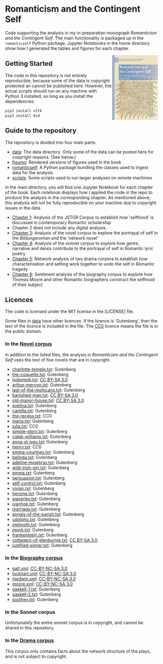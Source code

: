 # Romanticism and the Contingent Self

Code supporting the analysis in my in-preparation monograph *Romanticism and the Contingent Self*. The main functionality is packaged up in the `romanticself` Python package. Jupyter Notebooks in the home directory show how I generated the tables and figures for each chapter.

<img src="romanticism-and-the-contingent-self-cover.jpg" align="right" width="30%"/>

## Getting Started

The code in this repository is not entirely reproducible, because some of the data is copyright protected an cannot be published here. However, the actual scripts should run on any machine with Python 3 installed, so long as you install the dependencies:

```{python}
pip3 install nltk
pip3 install bs4
```

## Guide to the repository

The repository is divided into four main parts:

* [data](data): The data directory. Only some of the data can be posted here for copyright reasons. (See below.)
* [figures](figures): Rendered versions of figures used in the book
* [romanticself](romanticself): A Python package bundling the classes used to ingest data for the analysis
* [scripts](scripts): Some  scripts used to run larger analyses on remote machines

In the main directory, you will find one Jupyter Notebook for each chapter of the book. Each notebook displays how I applied the code in the repo to produce the analysis in the corresponding chapter. As mentioned above, this analysis will not be fully reproducible on your machine due to copyright issues in the data.

* [Chapter 1](Chapter%201%20-%20Must%20I%20Exist.ipynb): Analysis of the JSTOR Corpus to establish how 'selfhood' is discussed in contemporary Romantic scholarship
* Chapter 2 does not include any digital analysis.
* [Chapter 3](Chapter%203%20-%20Fiction.ipynb): Analysis of the novel corpus to explore the portrayal of self in the *Bildungsroman* and the 'network novel'
* [Chapter 4](Chapter%204%20-%20Lyric.ipynb): Analysis of the sonnet corpus to explore how genre, narrative and deixis contribute to the portrayal of self in Romantic lyric poetry
* [Chapter 5](Chapter%205%20-%20Drama.ipynb): Network analysis of two drama corpora to establish how characterisation and setting work together to undo the self in Romantic tragedy
* [Chapter 6](Chapter%206%20-%20Prose.ipynb): Sentiment analysis of the biography corpus to explore how Thomas Moore and other Romantic biographers construct the selfhood of their subject

## Licences

The code is licensed under the MIT license in the [LICENSE] file.

Some files in [data](data) have other licences. If the licence is 'Gutenberg', then the text of the licence is included in the file. The [CC0](https://creativecommons.org/choose/zero/) licence means the file is in the public domain.

### In the [Novel corpus](data/novel-corpus/)

In addition to the listed files, the analysis in *Romanticism and the Contingent Self* uses the text of five novels that are in copyright.

* [charlotte-temple.txt](data/novel-corpus/charlotte-temple.txt): Gutenberg
* [the-coquette.txt](data/novel-corpus/the-coquette.txt): Gutenberg
* [hobomok.txt](data/novel-corpus/hobomok.txt): [CC BY-SA 3.0](http://creativecommons.org/licenses/by-sa/3.0)
* [arthur-mervyn.txt](data/novel-corpus/arthur-mervyn.txt): Gutenberg
* [last-of-the-mohicans.txt](data/novel-corpus/last-of-the-mohicans.txt): Gutenberg
* [banished-man.txt](data/novel-corpus/banished-man.txt): [CC BY-SA 3.0](http://creativecommons.org/licenses/by-sa/3.0)
* [old-manor-house.txt](data/novel-corpus/old-manor-house.txt): [CC BY-SA 3.0](http://creativecommons.org/licenses/by-sa/3.0)
* [evelina.txt](data/novel-corpus/evelina.txt): Gutenberg
* [camilla.txt](data/novel-corpus/camilla.txt): Gutenberg
* [the-recess.txt](data/novel-corpus/the-recess.txt): CC0
* [maria.txt](data/novel-corpus/maria.txt): Gutenberg
* [julia.txt](data/novel-corpus/julia.txt): CC0
* [simple-story.txt](data/novel-corpus/simple-story.txt): Gutenberg
* [caleb-williams.txt](data/novel-corpus/caleb-williams.txt): Gutenberg
* [anna-st-ives.txt](data/novel-corpus/anna-st-ives.txt): Gutenberg
* [henry.txt](data/novel-corpus/henry.txt): CC0
* [emma-courtney.txt](data/novel-corpus/emma-courtney.txt): Gutenberg
* [belinda.txt](data/novel-corpus/belinda.txt): Gutenberg
* [adeline-mowbray.txt](data/novel-corpus/adeline-mowbray.txt): Gutenberg
* [wild-irish-girl.txt](data/novel-corpus/wild-irish-girl.txt): Gutenberg
* [emma.txt](data/novel-corpus/emma.txt): Gutenberg
* [persuasion.txt](data/novel-corpus/persuasion.txt): Gutenberg
* [self-control.txt](data/novel-corpus/self-control.txt): Gutenberg
* [vivian.txt](data/novel-corpus/vivian.txt): Gutenberg
* [heroine.txt](data/novel-corpus/heroine.txt): Gutenberg
* [waverley.txt](data/novel-corpus/waverley.txt): Gutenberg
* [ivanhoe.txt](data/novel-corpus/ivanhoe.txt): Gutenberg
* [marriage.txt](data/novel-corpus/marriage.txt): Gutenberg
* [annals-of-the-parish.txt](data/novel-corpus/annals-of-the-parish.txt): Gutenberg
* [udolpho.txt](data/novel-corpus/udolpho.txt): Gutenberg
* [melmoth.txt](data/novel-corpus/melmoth.txt): Gutenberg
* [monk.txt](data/novel-corpus/monk.txt): Gutenberg
* [frankenstein.txt](data/novel-corpus/frankenstein.txt): Gutenberg
* [cottagers-of-glenburnie.txt](data/novel-corpus/cottagers-of-glenburnie.txt): [CC BY-SA 3.0](http://creativecommons.org/licenses/by-sa/3.0)
* [justified-sinner.txt](data/novel-corpus/justified-sinner.txt): Gutenberg

### In the [Biography corpus](data/biography-corpus/)

* [galt.xml](data/biography-corpus/galt.xml): [CC-BY-NC-SA 3.0](http://creativecommons.org/licenses/by-nc-sa/3.0/)
* [lockhart.xml](data/biography-corpus/lockhart.xml): [CC-BY-NC-SA 3.0](http://creativecommons.org/licenses/by-nc-sa/3.0/)
* [medwin.xml](data/biography-corpus/medwin.xml): [CC-BY-NC-SA 3.0](http://creativecommons.org/licenses/by-nc-sa/3.0/)
* [moore.xml](data/biography-corpus/moore.xml): [CC-BY-NC-SA 3.0](http://creativecommons.org/licenses/by-nc-sa/3.0/)
* [gaskell-1.txt](data/biography-corpus/gaskell-1.txt): Gutenberg
* [gaskell-2.txt](data/biography-corpus/gaskell-2.txt): Gutenberg
* [southey.txt](data/biography-corpus/southey.txt): Gutenberg

### In the Sonnet corpus

Unfortunately the entire sonnet corpus is in copyright, and cannot be shared in this repository.

### In the [Drama corpus](data/drama-networks/)

This corpus only contains facts about the network structure of the plays, and is not subject to copyright.

[data]: data